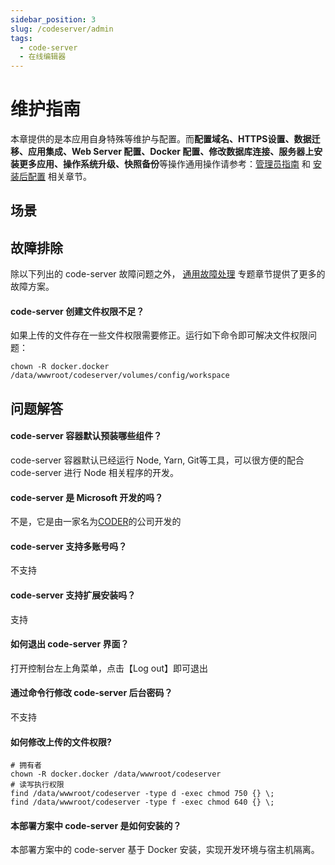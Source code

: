 ```yaml
---
sidebar_position: 3
slug: /codeserver/admin
tags:
  - code-server
  - 在线编辑器
---
```


# 维护指南

本章提供的是本应用自身特殊等维护与配置。而**配置域名、HTTPS设置、数据迁移、应用集成、Web Server 配置、Docker 配置、修改数据库连接、服务器上安装更多应用、操作系统升级、快照备份**等操作通用操作请参考：[管理员指南](../administrator) 和 [安装后配置](../install/setup/) 相关章节。

## 场景

## 故障排除

除以下列出的 code-server 故障问题之外， [通用故障处理](../troubleshooting) 专题章节提供了更多的故障方案。 

#### code-server 创建文件权限不足？

如果上传的文件存在一些文件权限需要修正。运行如下命令即可解决文件权限问题：
```
chown -R docker.docker /data/wwwroot/codeserver/volumes/config/workspace
```

## 问题解答

#### code-server 容器默认预装哪些组件？

code-server 容器默认已经运行 Node, Yarn, Git等工具，可以很方便的配合 code-server 进行 Node 相关程序的开发。 

#### code-server 是 Microsoft 开发的吗？

不是，它是由一家名为[CODER](https://coder.com/)的公司开发的

#### code-server 支持多账号吗？

不支持

#### code-server 支持扩展安装吗？

支持

#### 如何退出 code-server 界面？

打开控制台左上角菜单，点击【Log out】即可退出

#### 通过命令行修改 code-server 后台密码？

不支持

#### 如何修改上传的文件权限?

```shell
# 拥有者
chown -R docker.docker /data/wwwroot/codeserver
# 读写执行权限
find /data/wwwroot/codeserver -type d -exec chmod 750 {} \;
find /data/wwwroot/codeserver -type f -exec chmod 640 {} \;
```

#### 本部署方案中 code-server 是如何安装的？

本部署方案中的 code-server 基于 Docker 安装，实现开发环境与宿主机隔离。
